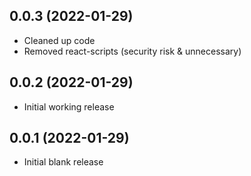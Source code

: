 ## 0.0.3 (2022-01-29)

  * Cleaned up code
  * Removed react-scripts (security risk & unnecessary)
  
## 0.0.2 (2022-01-29)

  * Initial working release
  
## 0.0.1 (2022-01-29)

  * Initial blank release